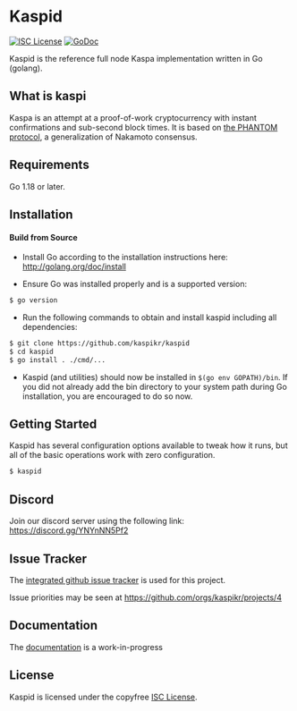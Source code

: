 
Kaspid
====

[![ISC License](http://img.shields.io/badge/license-ISC-blue.svg)](https://choosealicense.com/licenses/isc/)
[![GoDoc](https://img.shields.io/badge/godoc-reference-blue.svg)](http://godoc.org/github.com/kaspikr/kaspid)

Kaspid is the reference full node Kaspa implementation written in Go (golang).

## What is kaspi

Kaspa is an attempt at a proof-of-work cryptocurrency with instant confirmations and sub-second block times. It is based on [the PHANTOM protocol](https://eprint.iacr.org/2018/104.pdf), a generalization of Nakamoto consensus.

## Requirements

Go 1.18 or later.

## Installation

#### Build from Source

- Install Go according to the installation instructions here:
  http://golang.org/doc/install

- Ensure Go was installed properly and is a supported version:

```bash
$ go version
```

- Run the following commands to obtain and install kaspid including all dependencies:

```bash
$ git clone https://github.com/kaspikr/kaspid
$ cd kaspid
$ go install . ./cmd/...
```

- Kaspid (and utilities) should now be installed in `$(go env GOPATH)/bin`. If you did
  not already add the bin directory to your system path during Go installation,
  you are encouraged to do so now.


## Getting Started

Kaspid has several configuration options available to tweak how it runs, but all
of the basic operations work with zero configuration.

```bash
$ kaspid
```

## Discord
Join our discord server using the following link: https://discord.gg/YNYnNN5Pf2

## Issue Tracker

The [integrated github issue tracker](https://github.com/kaspikr/kaspid/issues)
is used for this project.

Issue priorities may be seen at https://github.com/orgs/kaspikr/projects/4

## Documentation

The [documentation](https://github.com/kaspikr/docs) is a work-in-progress

## License

Kaspid is licensed under the copyfree [ISC License](https://choosealicense.com/licenses/isc/).
